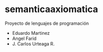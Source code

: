# semanticaaxiomatica
Proyecto de lenguajes de programación

- Eduardo Martinez
- Angel Farid
- J. Carlos Urteaga R.

